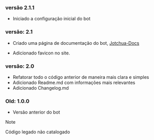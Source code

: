 ### versão 2.1.1
- Iniciado a configuração inicial do bot


### versão: 2.1
- Criado uma página de documentação do bot, [Jotchua-Docs](https://pedrozle.github.io/jotchua-bot)

- Adicionado favicon no site.

### versão: 2.0

-   Refatorar todo o código anterior de maneira mais clara e simples
-   Adicionado Readme.md com informações mais relevantes
-   Adicionado Changelog.md

### Old: 1.0.0

-   Versão anterior do bot

> [!NOTE]  
> Código legado não catalogado
